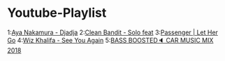 # Youtube-Playlist

1:[Aya Nakamura - Djadja](https://www.youtube.com/watch?v=iPGgnzc34tY) 
2:[Clean Bandit - Solo feat]( https://www.youtube.com/watch?v=8JnfIa84TnU)
3:[Passenger | Let Her Go](https://www.youtube.com/watch?v=RBumgq5yVrA)
4:[Wiz Khalifa - See You Again](https://www.youtube.com/watch?v=RgKAFK5djSk)
5:[BASS BOOSTED🔈 CAR MUSIC MIX 2018](https://www.youtube.com/watch?v=5TvrjYl1uew)


  
  
